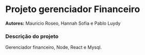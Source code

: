 # Projeto gerenciador Financeiro

**Autores:** Mauricio Roseo, Hannah Sofia e Pablo Luydy

### Descrição do projeto

Gerenciador financeiro, Node, React e Mysql.
